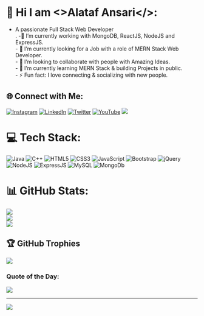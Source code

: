 # 💫  Hi I am <>Alataf Ansari</>:
- A passionate Full Stack Web Developer <br>.
-🔭 I’m currently working with MongoDB, ReactJS, NodeJS and  ExpressJS.<br>- 🚀 I’m currently looking for a Job with a role of MERN Stack Web Developer.<br>- 👯 I’m looking to collaborate with people with Amazing Ideas.<br>- 🌱 I’m currently learning MERN Stack & building Projects
 in public.<br>- ⚡ Fun fact: I love connecting  & socializing with new people.

 
## 🌐 Connect with Me:   
[![Instagram](https://img.shields.io/badge/Instagram-%23E4405F.svg?logo=Instagram&logoColor=white)](https://instagram.com/robert_broon_) [![LinkedIn](https://img.shields.io/badge/LinkedIn-%230077B5.svg?logo=linkedin&logoColor=white)](https://linkedin.com/in/mealtf/) [![Twitter](https://img.shields.io/badge/Twitter-%231DA1F2.svg?logo=Twitter&logoColor=white)](https://twitter.com/mealtf) [![YouTube](https://img.shields.io/badge/YouTube-%23FF0000.svg?logo=YouTube&logoColor=white)](https://youtube.com/channel/UCGfGp5FAwOnPV1PcGNRfxyA)<!-- [![GMAIL](https://img.shields.io/badge/Gmail-%23FF0000.svg?logo=gmail&logoColor=white)](masularaghu30@gmail.com) <br> --> <a href="mailto:alataf.dce.cs1@gmail.com"><img src="https://camo.githubusercontent.com/571384769c09e0c66b45e39b5be70f68f552db3e2b2311bc2064f0d4a9f5983b/68747470733a2f2f696d672e736869656c64732e696f2f62616467652f476d61696c2d4431343833363f7374796c653d666f722d7468652d6261646765266c6f676f3d676d61696c266c6f676f436f6c6f723d7768697465" data-canonical-src="https://img.shields.io/badge/Gmail-D14836?style=for-the-badge&amp;logo=gmail&amp;logoColor=white" style="max-width: 100%;"></a> 

<!-- <br> <a href = "https://www.dropbox.com/s/e0cjdivxdopz4er/Raghu-Resume%20%281%29.pdf?dl=0">𝐑𝐞𝐬𝐮𝐦𝐞 </a> -->

# 💻 Tech Stack:
![Java](https://img.shields.io/badge/java-%23ED8B00.svg?style=for-the-badge&logo=java&logoColor=white) ![C++](https://img.shields.io/badge/c++-%23ED8B00.svg?style=for-the-badge&logo=c++&logoColor=white) ![HTML5](https://img.shields.io/badge/html5-%23E34F26.svg?style=for-the-badge&logo=html5&logoColor=white) ![CSS3](https://img.shields.io/badge/css3-%231572B6.svg?style=for-the-badge&logo=css3&logoColor=white) ![JavaScript](https://img.shields.io/badge/javascript-%23323330.svg?style=for-the-badge&logo=javascript&logoColor=%23F7DF1E) ![Bootstrap](https://img.shields.io/badge/bootstrap-%23563D7C.svg?style=for-the-badge&logo=bootstrap&logoColor=white) ![jQuery](https://img.shields.io/badge/jquery-%230769AD.svg?style=for-the-badge&logo=jquery&logoColor=white) ![NodeJS](https://img.shields.io/badge/node.js-6DA55F?style=for-the-badge&logo=node.js&logoColor=white) ![ExpressJS](https://img.shields.io/badge/express.js-6DA55F?style=for-the-badge&logo=node.js&logoColor=white) ![MySQL](https://img.shields.io/badge/mysql-%2300f.svg?style=for-the-badge&logo=mysql&logoColor=white) ![MongoDb](https://img.shields.io/badge/mongodb-%2300f.svg?style=for-the-badge&logo=mongodb&logoColor=white)

# 📊 GitHub Stats:
![](https://github-readme-stats.vercel.app/api?username=meAltf&theme=radical&hide_border=false&include_all_commits=true&count_private=false)<br> 
![](https://github-readme-streak-stats.herokuapp.com/?user=meAltf&theme=radical&hide_border=false)<br>
![](https://github-readme-stats.vercel.app/api/top-langs/?username=meAltf&theme=radical&hide_border=false&include_all_commits=true&count_private=false&layout=compact)


## 🏆 GitHub Trophies
![](https://github-profile-trophy.vercel.app/?username=meAltf&theme=radical&no-frame=false&no-bg=false&margin-w=4)

### Quote of the Day:
![](https://quotes-github-readme.vercel.app/api?type=horizontal&theme=radical)

---
[![](https://visitcount.itsvg.in/api?id=meAltf&icon=0&color=0)](https://visitcount.itsvg.in)

<br clear="both">



